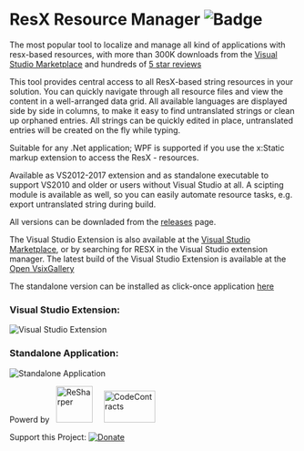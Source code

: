 # ResX Resource Manager ![Badge](https://tom-englert.visualstudio.com/_apis/public/build/definitions/75bf84d2-d359-404a-a712-07c9f693f635/7/badge)
The most popular tool to localize and manage all kind of applications with resx-based resources, 
with more than 300K downloads from the [Visual Studio Marketplace](https://marketplace.visualstudio.com/items?itemName=TomEnglert.ResXManager) 
and hundreds of [5 star reviews](https://marketplace.visualstudio.com/items?itemName=TomEnglert.ResXManager#review-details)

This tool provides central access to all ResX-based string resources in your solution. You can quickly navigate through all resource files and view the content in a well-arranged data grid.
All available languages are displayed side by side in columns, to make it easy to find untranslated strings or clean up orphaned entries. All strings can be quickly edited in place, untranslated entries will be created on the fly while typing.

Suitable for any .Net application; WPF is supported if you use the x:Static markup extension to access the ResX - resources.

Available as VS2012-2017 extension and as standalone executable to support VS2010 and older or users without Visual Studio at all.
A scipting module is available as well, so you can easily automate resource tasks, e.g. export untranslated string during build.

All versions can be downladed from the [releases](../../releases) page.

The Visual Studio Extension is also available at the [Visual Studio Marketplace](https://marketplace.visualstudio.com/items?itemName=TomEnglert.ResXManager), or by searching for RESX in the Visual Studio extension manager.
The latest build of the Visual Studio Extension is available at the [Open VsixGallery](http://vsixgallery.com/extension/43b35fe0-1f30-48de-887a-68256474202a)

The standalone version can be installed as click-once application [here](https://clickonce-tom-englert.azurewebsites.net/ResXResourceManager/ResXManager.application)

### Visual Studio Extension:
![Visual Studio Extension](https://raw.githubusercontent.com/tom-englert/ResXResourceManager/master/Assets/VisualStudioMainScreen.png)

### Standalone Application:
![Standalone Application](https://raw.githubusercontent.com/tom-englert/ResXResourceManager/master/Assets/StandaloneMainScreen.png)


Powerd by&nbsp;&nbsp;&nbsp;<a href="http://www.jetbrains.com/resharper/"><img src="http://www.tom-englert.de/Images/icon_ReSharper.png" alt="ReSharper" width="64" height="64" /></a> &nbsp;&nbsp;&nbsp; <a href="http://research.microsoft.com/en-us/projects/contracts/"><img src="http://www.tom-englert.de/Images/codecontracts_sm.png" alt="CodeContracts" width="90" height="56" /></a>&nbsp;</p>
<p>Support this Project: <a href="https://www.paypal.com/cgi-bin/webscr?cmd=_s-xclick&hosted_button_id=799WX673GPQM8"> <img style="border: none; margin-bottom: -6px;" title="Donate" src="https://www.paypalobjects.com/en_US/i/btn/btn_donate_SM.gif" alt="Donate" /></a></p>
